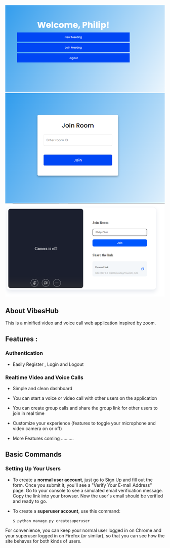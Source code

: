 <!-- [![Built with Cookiecutter Django](https://img.shields.io/badge/built%20with-Cookiecutter%20Django-ff69b4.svg?logo=cookiecutter)](https://github.com/cookiecutter/cookiecutter-django/)
[![Black code style](https://img.shields.io/badge/code%20style-black-000000.svg)](https://github.com/ambv/black) -->

<img src="./demo/vibes1.png" width=900>
<img src="./demo/vibes2.png" width=900>
<img src="./demo/vibes3.png" width=900>

## About VibesHub

This is a minified video and voice call web application inspired by zoom. 

## Features :

### Authentication 
- Easily Register , Login and Logout

### Realtime Video and Voice Calls
- Simple and clean dashboard
- You can start a voice or video call with other users on the application 
- You can create group calls and share the group link for other users to join in real time
- Customize your experience (features to toggle your microphone and video camera on or off)

- More Features coming  ..........

## Basic Commands

### Setting Up Your Users

- To create a **normal user account**, just go to Sign Up and fill out the form. Once you submit it, you'll see a "Verify Your E-mail Address" page. Go to your console to see a simulated email verification message. Copy the link into your browser. Now the user's email should be verified and ready to go.

- To create a **superuser account**, use this command:

      $ python manage.py createsuperuser

For convenience, you can keep your normal user logged in on Chrome and your superuser logged in on Firefox (or similar), so that you can see how the site behaves for both kinds of users.


